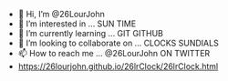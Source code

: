 - 👋 Hi, I’m @26LourJohn
- 👀 I’m interested in ... SUN TIME
- 🌱 I’m currently learning ... GIT GITHUB 
- 💞️ I’m looking to collaborate on ... CLOCKS SUNDIALS
- 📫 How to reach me ... @26LourJohn ON TWITTER
- https://26lourjohn.github.io/26lrClock/26lrClock.html

<!---
26LourJohn/26LourJohn is a ✨ special ✨ repository because its `README.md` (this file) appears on your GitHub profile.
You can click the Preview link to take a look at your changes.
--->
